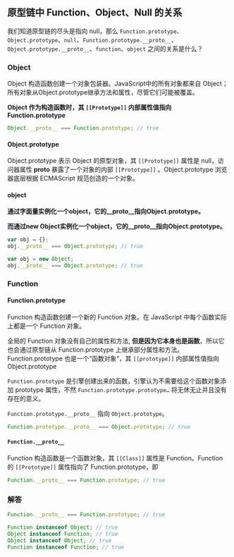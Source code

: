 ## 原型链中 Function、Object、Null 的关系


我们知道原型链的尽头是指向 null，那么 `Function.prototype`、`Object.prototype`、`null`、`Function.prototype.__proto__`、`Object.prototype.__proto__`、`function`、`object` 之间的关系是什么？

### Object

Object 构造函数创建一个对象包装器。JavaScript中的所有对象都来自 Object；所有对象从Object.prototype继承方法和属性，尽管它们可能被覆盖。

**Object 作为构造函数时，其 `[[Prototype]]` 内部属性值指向 Function.prototype**


```js
Object.__proto__ === Function.prototype; // true
```


#### Object.prototype

Object.prototype 表示 Object 的原型对象，其 `[[Prototype]]` 属性是 null，访问器属性 __proto__ 暴露了一个对象的内部 `[[Prototype]]` 。Object.prototype 浏览器底层根据 ECMAScript 规范创造的一个对象。


#### object

**通过字面量实例化一个object，它的__proto__指向Object.prototype。**

**而通过new Object实例化一个object，它的__proto__指向Object.prototype。**

```js
var obj = {};
obj.__proto__ === Object.prototype; // true
```

```js
var obj = new Object;
obj.__proto__ === Object.prototype; // true
```

### Function


#### Function.prototype

Function 构造函数创建一个新的 Function 对象。在 JavaScript 中每个函数实际上都是一个 Function 对象。

全局的 Function 对象没有自己的属性和方法, **但是因为它本身也是函数**，所以它也会通过原型链从 Function.prototype 上继承部分属性和方法。Function.prototype 也是一个“函数对象“，其 `[[prototype]]` 内部属性值指向 Object.prototype

`Function.prototype` 是引擎创建出来的函数，引擎认为不需要给这个函数对象添加 prototype 属性，不然 `Function.prototype.prototype…` 将无休无止并且没有存在的意义。

`Function.prototype.__proto__` 指向 `Object.prototype`。

```js
Function.prototype.__proto__ === Object.prototype; // true
```

#### `Function.__proto__`

Function 构造函数是一个函数对象，其 `[[Class]]` 属性是 Function。Function 的 `[[Prototype]]` 属性指向了 Function.prototype，即

```js
Function.__proto__ === Function.prototype; // true
```

### 解答

```js
Function.__proto__ === Function.prototype; // true
```

```js
Function instanceof Object; // true
Object instanceof Function; // true
Object instanceof Object; // true
Function instanceof Function; // true
```

